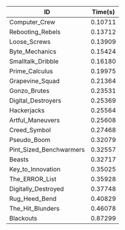 |ID|Time(s)|
|-|-|
|Computer_Crew|0.10711|
|Rebooting_Rebels|0.13712|
|Loose_Screws|0.13909|
|Byte_Mechanics|0.15424|
|Smalltalk_Dribble|0.16180|
|Prime_Calculus|0.19975|
|Grapevine_Squad|0.21364|
|Gonzo_Brutes|0.23531|
|Digital_Destroyers|0.25369|
|Hackerjacks|0.25564|
|Artful_Maneuvers|0.25608|
|Creed_Symbol|0.27468|
|Pseudo_Boom|0.32079|
|Pint_Sized_Benchwarmers|0.32557|
|Beasts|0.32717|
|Key_to_Innovation|0.35025|
|The_ERROR_List|0.35928|
|Digitally_Destroyed|0.37748|
|Rug_Heed_Bend|0.40829|
|The_Hit_Blunders|0.46078|
|Blackouts|0.87299|

